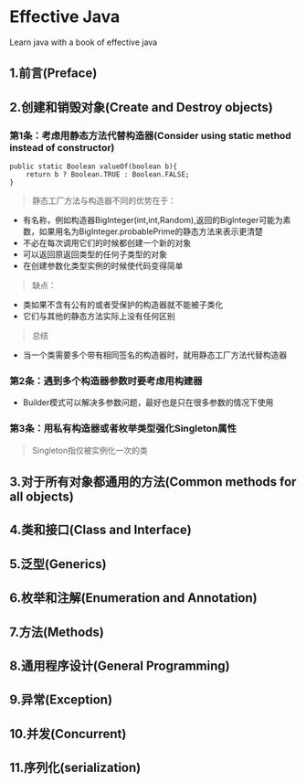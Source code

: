 # Effective Java
Learn java with a book of effective java

## 1.前言(Preface)

## 2.创建和销毁对象(Create and Destroy objects)
### 第1条：考虑用静态方法代替构造器(Consider using static method instead of constructor)
```
public static Boolean valueOf(boolean b){
    return b ? Boolean.TRUE : Boolean.FALSE;
}
```
> 静态工厂方法与构造器不同的优势在于：
- 有名称，例如构造器BigInteger(int,int,Random),返回的BigInteger可能为素数，如果用名为BigInteger.probablePrime的静态方法来表示更清楚
- 不必在每次调用它们的时候都创建一个新的对象
- 可以返回原返回类型的任何子类型的对象
- 在创建参数化类型实例的时候使代码变得简单

> 缺点：
- 类如果不含有公有的或者受保护的构造器就不能被子类化
- 它们与其他的静态方法实际上没有任何区别

> 总结
- 当一个类需要多个带有相同签名的构造器时，就用静态工厂方法代替构造器

### 第2条：遇到多个构造器参数时要考虑用构建器

- Builder模式可以解决多参数问题，最好也是只在很多参数的情况下使用

### 第3条：用私有构造器或者枚举类型强化Singleton属性
> Singleton指仅被实例化一次的类

## 3.对于所有对象都通用的方法(Common methods for all objects)

## 4.类和接口(Class and Interface)

## 5.泛型(Generics)

## 6.枚举和注解(Enumeration and Annotation)

## 7.方法(Methods)

## 8.通用程序设计(General Programming)

## 9.异常(Exception)

## 10.并发(Concurrent)

## 11.序列化(serialization)